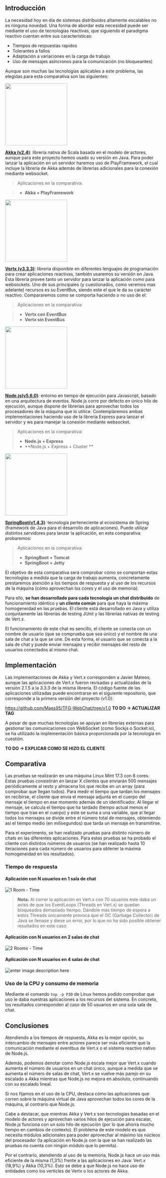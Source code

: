 ## Introducción 
La necesidad hoy en día de sistemas distribuidos altamente escalables no es ninguna novedad. Una forma de abordar esta necesidad puede ser mediante el uso de tecnologías reactivas, que siguiendo el paradigma reactivo cuentan entre sus características:

 - Tiempos de respuestas rapidos
 - Tolerantes a fallos 
 - Adaptación a variaciones en la carga de trabajo
 - Uso de mensajes asíncronos para la comunicación (no bloqueantes)

Aunque son muchas las tecnologías aplicables a este problema, las elegidas para esta comparativa son las siguientes:

<img src="http://akka.io/resources/images/akka_full_color.svg" width="200">

**[Akka (v2.4)](http://http://akka.io/)**: librería nativa de Scala basada en el modelo de actores, aunque para este proyecto hemos usado su versión en Java. Para poder lanzar la aplicación en un servidor haremos uso de PlayFramework, el cual incluye la libreria de Akka además de librerias adicionales para la conexión mediante websocket.

> Aplicaciones en la comparativa:

>- **Akka + PlayFramework**

<img src="https://upload.wikimedia.org/wikipedia/commons/thumb/c/c4/Vert.x_Logo.svg/2000px-Vert.x_Logo.svg.png" width="200">

**[Vertx (v3.3.3)](http://vertx.io/)**: librería disponible en diferentes lenguajes de programación para crear aplicaciones reactivas, también usaremos su versión en Java. Esta librería provee tanto un servidor para lanzar la aplicación como para websockets. Uno de sus principales (y cuestionados, como veremos mas adelante) recursos es su EventBus, siendo este el que le da su carácter reactivo. Compararemos como se comporta haciendo o no uso de el:
> Aplicaciones en la comparativa:

> - **Vertx con EventBus**
> - **Vertx sin EventBus**

<img src="https://nodejs.org/static/images/logos/nodejs-new-pantone-black.png" width="200">

**[Node.js(v5.6.0)](https://nodejs.org)**: entorno en tiempo de ejecución para Javascript, basado en una arquitectura de eventos. Node.js corre por defecto en único hilo de ejecución, aunque dispone de librerías para aprovechar todos los procesadores de la máquina que lo utilice. Contemplaremos ambas implementaciones haciendo uso de la librería Express para lanzar el servidor y ws para manejar la conexión mediante websocket.
> Aplicaciones en la comparativa:
> 
>- **Node.js + Express**
>- **Node.js + Express + Cluster **

<space></space>
<img src="http://rubenjgarcia.es/wp-content/uploads/2016/09/springboot.png" width="200">
<space></space>
<space></space>

**[SpringBoot(v1.4.3)](https://projects.spring.io/spring-boot/)**: tecnología perteneciente al ecosistema de Spring (framework de Java para el desarrollo de aplicaciones). Puede utilizar distintos servidores para lanzar la aplicación, en esta comparativa probaremos:
> Aplicaciones en la comparativa:
> 
> -  **SpringBoot + Tomcat**
> -  **SpringBoot + Jetty**

El objetivo de esta comparativa será comprobar cómo se comportan estas tecnologías a medida que la carga de trabajo aumenta, concretamente prestaremos atención a los tiempos de respuesta y al uso de los recursos de la máquina (cómo aprovechan los cores y el uso de memoria).

Para ello, **se han desarrollado para cada tecnología un chat distribuido** de funcionamiento idéntico y **un cliente común** para que haya la máxima homogeneidad en las pruebas. El cliente está desarrollado en Java y utiliza conjuntamente las librerías de testing JUnit y las librerías nativas de testing de Vert.x. 

El funcionamiento de este chat es sencillo, el cliente se conecta con un nombre de usuario (que se comprueba que sea único) y el nombre de una sala de chat a la que se une. De esta forma, el usuario que se conecta a la sala de chat y puede enviar mensajes y recibir mensajes del resto de usuarios conectados al mismo chat.

## Implementación

Las implementaciones de Akka y Vert.x corresponden a Javier Mateos, aunque las aplicaciones de Vert.x fueron revisadas y actualizadas de la versión 2.1.5 a la 3.3.3 de la misma librería. El código fuente de las aplicaciones utilizadas puede encontrarse en el siguiente repositorio, que corresponde a la primera versión del proyecto (v1.0):

https://github.com/Maes95/TFG-WebChat/tree/v1.0
**TO DO -> ACTUALIZAR TAG**

A pesar de que muchas tecnologías se apoyan en librerías externas para gestionar las comunicaciones con WebSocket (como Sockjs o Socket.io), se ha utilizado la implementación básica proporcionada por la tecnología en cuestión.

**TO DO -> EXPLICAR COMO SE HIZO EL CLIENTE**

## Comparativa

Las pruebas se realizarán en una máquina Linux Mint 17.3 con 8 cores. Estas pruebas consistirán en lanzar X clientes que enviarán 500 mensajes periódicamente al resto y almacena los que recibe en un array (para comprobar que llegan todos). Para medir el tiempo que tardan los mensajes en recibirse, el cliente que envía el mensaje adjunta en el cuerpo del mensaje el tiempo en ese momento además de un identificador. Al llegar el mensaje, se calcula el tiempo que ha tardado (tiempo actual menos el tiempo que trae en el cuerpo) y este se suma a una variable, que al llegar todos los mensajes se divide entre el número total de mensajes, obteniendo así el tiempo medio (en milisegundos) que tarda un mensaje en transmitirse.

Para el experimento, se han realizado pruebas para distinto número de chats en las diferentes aplicaciones. Para estas pruebas se ha probado el cliente con distintos números de usuarios (se han realizado hasta 10 iteraciones para cada número de usuarios para obtener la máxima homogeneidad en los resultados).

### Tiempo de respuesta

#### Aplicación con N usuarios en 1 sala de chat

![1 Room - Time](https://lh3.googleusercontent.com/-YkRxw2UoXVc/WOu4tAuYJ_I/AAAAAAAAAs8/t7dVAyDJTpIin5xQKs9zbHtzQOOLHwoMACLcB/s0/N+users+in+1+chat+room%2528s%2529.png "N users in 1 chat room&#40;s&#41;.png")

> **Nota:** Al correr la aplicación en Vert.x con 70 usuarios este daba un aviso de que los EventLoops (Threads en Vert.x) se quedan bloqueados demasiado tiempo. Dándole más tiempo de espera a estos Threads únicamente provoca que el GC (Garbage Collector) de Java se llenase y diese un error, por lo que no ha sido posible obtener resultados en este caso.

#### Aplicación con N usuarios en 2 salas de chat

![2 Rooms - Time](https://lh3.googleusercontent.com/-Uwlp0D3wJoY/WOu66Dw4_DI/AAAAAAAAAto/61Sc1fs2ODw0lxy6gHEnNKqpBMBBAKF-gCLcB/s0/N+users+in+2+chat+room%2528s%2529.png "N users in 2 chat room&#40;s&#41;.png")

#### Aplicación con N usuarios en 4 salas de chat

![enter image description here](https://lh3.googleusercontent.com/-ZDpS4eYUgSY/WOu7QPSk4nI/AAAAAAAAAtw/_RZahuFWw18XlzmoZe829UKy8E6iNRSfwCLcB/s0/N+users+in+4+chat+room%2528s%2529.png "N users in 4 chat room&#40;s&#41;.png")


### Uso de la CPU y consumo de memoria

Mediante el comando <code>top -p PID</code> de Linux hemos podido comprobar que uso le daba nuestras aplicaciones a los recursos del sistema. En concreto, los resultados corresponden al caso de 50 usuarios en una sola sala de chat.


## Conclusiones

Atendiendo a los tiempos de respuesta, Akka es la mejor opción, su intercambio de mensajes entre actores parece ser más eficiente que la comunicación mediante el eventbus de Vert.x o el sistema reactivo nativo de Node.js.

Además, podemos denotar como Node.js escala mejor que Vert.x cuando aumenta el número de usuarios en un chat único, aunque a medida que se aumenta el número de salas de chat, Vert.x se vuelve más parejo en su escalado a Akka mientras que Node.js no mejora en absoluto, continuando con su escalado lineal.

Si nos fijamos en el uso de la CPU, destaca cómo las aplicaciones que corren sobre la máquina virtual de Java aprovechan todos los cores de la máquina, al contrario que Node.js. 

Cabe a destacar, que mientras Akka y Vert.x son tecnologías basadas en el modelo de actores y aprovechan varios hilos de ejecución para escalar, Node.js funciona con un solo hilo de ejecución (por lo que ahorra mucho tiempo en cambios de contexto). El problema de este modelo es que necesita módulos adicionales para poder aprovechar al máximo los núcleos del procesador (la aplicación en Node.js con la que se han realizado las pruebas no cuenta con ningún módulo que lo permita).

Por el contrario, atendiendo al uso de la memoria, Node.js hace un uso más eficiente de la misma (1,3%) frente a las aplicaciones en Java: Vert.x (18,9%) y Akka (10,3%). Esto se debe a que Node.js no hace uso de entidades como los verticles de Vertx o los actores de Akka.
